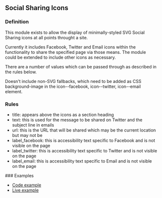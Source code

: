 ## Social Sharing Icons

### Definition
This module exists to allow the display of minimally-styled SVG Social Sharing icons at all points throught a site.

Currently it includes Facebook, Twitter and Email icons within the functionality to share the specified page via those means. The module could be extended to include other icons as necessary.

There are a number of values which can be passed through as described in the rules below.

Doesn't include non-SVG fallbacks, which need to be added as CSS background-image in the icon--facebook, icon--twitter, icon--email element.

### Rules
* title: appears above the icons as a section heading
* text: this is used for the message to be shared on Twitter and the subject line in emails
* url: this is the URL that will be shared which may be the current location but may not be
* label_facebook: this is accessibility text specific to Facebook and is not visible on the page
* label_twitter: this is accessibility text specific to Twitter and is not visible on the page
* label_email: this is accessibility text specific to Email and is not visible on the page

### Examples

* [Code example](https://github.com/moneyadviceservice/frontend/blob/master/app/views/articles/show.html.erb)
* [Live example](https://www.moneyadviceservice.org.uk/en/articles/do-you-need-to-borrow-money)
